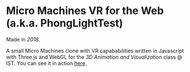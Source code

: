 # Micro Machines VR for the Web (a.k.a. PhongLightTest)
Made in *2018*.

A small Micro Machines clone with VR capababilities written in Javascript with Three.js and WebGL for the *3D Animation and Visualization* class @ IST.
You can see it in action [here](http://web.tecnico.ulisboa.pt/~pedro.quintas/PhongLightTest/).
